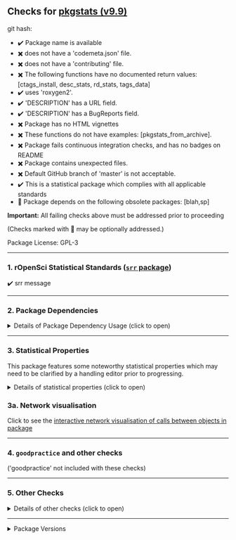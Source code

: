 ## Checks for [pkgstats (v9.9)](https://github.com/ropensci-review-tools/pkgstats)

git hash: [](https://github.com/ropensci-review-tools/pkgstats/tree/)

- :heavy_check_mark: Package name is available
- :heavy_multiplication_x: does not have a 'codemeta.json' file.
- :heavy_multiplication_x: does not have a 'contributing' file.
- :heavy_multiplication_x: The following functions have no documented return values: [ctags_install, desc_stats, rd_stats, tags_data]
- :heavy_check_mark: uses 'roxygen2'.
- :heavy_check_mark: 'DESCRIPTION' has a URL field.
- :heavy_check_mark: 'DESCRIPTION' has a BugReports field.
- :heavy_multiplication_x: Package has no HTML vignettes
- :heavy_multiplication_x: These functions do not have examples: [pkgstats_from_archive].
- :heavy_multiplication_x:  Package fails continuous integration checks, and has no badges on README
- :heavy_multiplication_x: Package contains unexpected files.
- :heavy_multiplication_x: Default GitHub branch of 'master' is not acceptable.
- :heavy_check_mark: This is a statistical package which complies with all applicable standards
- :eyes: Package depends on the following obsolete packages: [blah,sp]

**Important:** All failing checks above must be addressed prior to proceeding

(Checks marked with :eyes: may be optionally addressed.)


Package License: GPL-3

---

### 1. rOpenSci Statistical Standards ([`srr` package](https://github.com/ropensci-review-tools/srr))



:heavy_check_mark: srr message



---


### 2. Package Dependencies

<details>
<summary>Details of Package Dependency Usage (click to open)</summary>
<p>

The table below tallies all function calls to all packages ('ncalls'), both internal (r-base + recommended, along with the package itself), and external (imported and suggested packages). 'NA' values indicate packages to which no identified calls to R functions could be found. Note that these results are generated by an automated code-tagging system which may not be entirely accurate.

|type       |package    | ncalls|
|:----------|:----------|------:|
|internal   |base       |    447|
|internal   |pkgstats   |     99|
|internal   |stats      |     16|
|internal   |graphics   |     10|
|internal   |utils      |     10|
|internal   |tools      |      2|
|imports    |sys        |     13|
|imports    |readr      |      8|
|imports    |brio       |      7|
|imports    |dplyr      |      7|
|imports    |withr      |      5|
|imports    |fs         |      4|
|imports    |igraph     |      3|
|imports    |checkmate  |     NA|
|imports    |methods    |     NA|
|suggests   |visNetwork |      3|
|suggests   |hms        |      1|
|suggests   |pbapply    |      1|
|suggests   |knitr      |     NA|
|suggests   |pkgbuild   |     NA|
|suggests   |Rcpp       |     NA|
|suggests   |rmarkdown  |     NA|
|suggests   |roxygen2   |     NA|
|suggests   |testthat   |     NA|
|linking_to |cpp11      |     NA|

Click below for tallies of functions used in each package. Locations of each call within this package may be generated locally by running 's <- pkgstats::pkgstats(<path/to/repo>)', and examining the 'external_calls' table.



**NOTE:** Some imported packages appear to have no associated function calls; please ensure with author that these 'Imports' are listed appropriately.


</p></details>

---


### 3. Statistical Properties

This package features some noteworthy statistical properties which may need to be clarified by a handling editor prior to progressing.

<details>
<summary>Details of statistical properties (click to open)</summary>
<p>

The package has:

- code in C++ (9% in 3 files) and R (91% in 19 files)
- 1 authors
- no  vignette
- no internal data file
- 9 imported packages
- 11 exported functions (median 43 lines of code)
- 120 non-exported functions in R (median 21 lines of code)
- 12 R functions (median 16 lines of code)

---

Statistical properties of package structure as distributional percentiles in relation to all current CRAN packages
The following terminology is used:

- `loc` = "Lines of Code"
- `fn` = "function"
- `exp`/`not_exp` = exported / not exported

All parameters are explained as tooltips in the locally-rendered HTML version of this report generated by [the `checks_to_markdown()` function](https://docs.ropensci.org/pkgcheck/reference/checks_to_markdown.html)


The final measure (`fn_call_network_size`) is the total number of calls between functions (in R), or more abstract relationships between code objects in other languages. Values are flagged as "noteworthy" when they lie in the upper or lower 5th percentile.

|measure                 | value| percentile|noteworthy |
|:-----------------------|-----:|----------:|:----------|
|files_R                 |    19|       79.5|           |
|files_src               |     3|       85.4|           |
|files_vignettes         |     0|        0.0|TRUE       |
|files_tests             |     7|       85.6|           |
|loc_R                   |  2698|       88.7|           |
|loc_src                 |   277|       34.4|           |
|loc_tests               |   266|       61.0|           |
|num_vignettes           |     0|        0.0|TRUE       |
|n_fns_r                 |   131|       82.3|           |
|n_fns_r_exported        |    11|       49.4|           |
|n_fns_r_not_exported    |   120|       86.6|           |
|n_fns_src               |    12|       42.5|           |
|n_fns_per_file_r        |     4|       59.9|           |
|n_fns_per_file_src      |     4|       47.5|           |
|num_params_per_fn       |     1|        1.7|TRUE       |
|loc_per_fn_r            |    23|       66.5|           |
|loc_per_fn_r_exp        |    43|       75.4|           |
|loc_per_fn_r_not_exp    |    22|       67.4|           |
|loc_per_fn_src          |    16|       56.9|           |
|rel_whitespace_R        |    19|       88.6|           |
|rel_whitespace_src      |    24|       44.2|           |
|rel_whitespace_tests    |    27|       64.5|           |
|doclines_per_fn_exp     |    31|       36.1|           |
|doclines_per_fn_not_exp |     0|        0.0|TRUE       |
|fn_call_network_size    |   111|       80.8|           |

---

</p></details>


### 3a. Network visualisation

Click to see the [interactive network visualisation of calls between objects in package](network.html)

---

### 4. `goodpractice` and other checks

('goodpractice' not included with these checks)

---

### 5. Other Checks

<details>
<summary>Details of other checks (click to open)</summary>
<p>


:heavy_multiplication_x: Package contains the following unexpected files:

- a
- b


:heavy_multiplication_x: Package contains the following (potentially) obsolete packages:

- blah
- sp
- rgdal


See our [Recommended Scaffolding](https://devguide.ropensci.org/building.html?q=scaffol#recommended-scaffolding) for alternatives.


</p>
</details>


---

<details>
<summary>Package Versions</summary>
<p>

|package  |version |
|:--------|:------|
|pkgstats |42    |
|pkgcheck |42    |

</p>
</details>
